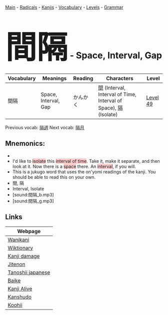 <style> bigfont {font-size: 100px}</style>
[Main](../README.md) -
[Radicals](../radicals.md) -
[Kanjis](../kanjis.md) -
[Vocabulary](../vocabulary.md) -
[Levels](../levels.md) -
[Grammar](../grammar.md)
# <bigfont> 間隔</bigfont> - Space, Interval, Gap 

| Vocabulary | Meanings | Reading | Characters | Level |
| --- | --- | --- | --- | --- |
| 間隔 | Space, Interval, Gap | かんかく |  [間](../kanjis/間.md) (Interval, Interval of Time, Interval of Space), [隔](../kanjis/隔.md) (Isolate) | [Level 49](../levels/wk_level49.md) |

Previous vocab: [隔週](隔週.md) Next vocab: [隔月](隔月.md) 

## Mnemonics:

* 
* I'd like to <span style="background-color:#ffcccb"> isolate</span> this <span style="background-color:#ffcccb"> interval of time</span>. Take it, make it separate, and then look at it. Now there is a <span style="background-color:#ffcccb"> space</span> there. An <span style="background-color:#ffcccb"> interval</span>, if you will.
* This is a jukugo word that uses the on'yomi readings of the kanji. You should be able to read this on your own.
* 間, 隔
* Interval, Isolate
* [sound:間隔_b.mp3]
* [sound:間隔_g.mp3]


## Links 

| Webpage |
| --- |
| [Wanikani          ](https://www.wanikani.com/kanji/間隔) |
| [Wiktionary        ](https://en.wiktionary.org/wiki/間隔) |
| [Kanji damage      ](http://www.kanjidamage.com/kanji/search?utf8=✓&q=間隔) |
| [Jitenon           ](https://jitenon.com/kanji/間隔) |
| [Tanoshii japanese ](https://www.tanoshiijapanese.com/dictionary/kanji.cfm?k=間隔) |
| [Baike             ](https://baike.baidu.com/item/間隔) |
| [Kanji Alive       ](https://app.kanjialive.com/間隔) |
| [Kanshudo          ](https://www.kanshudo.com/searchmn?q=間隔) |
| [Koohii            ](https://kanji.koohii.com/study/kanji/間隔) |

